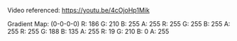 Video referenced: https://youtu.be/4cOjoHp1Mik

Gradient Map: (0-0-0-0)
R: 186 G: 210 B: 255 A: 255
R: 255 G: 255 B: 255 A: 255
R: 255 G: 188 B: 135 A: 255
R: 19 G: 210 B: 0 A: 255